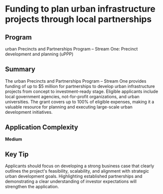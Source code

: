 # Funding to plan urban infrastructure projects through local partnerships
  
## Program
urban Precincts and Partnerships Program – Stream One: Precinct development and planning (uPPP)

## Summary
The urban Precincts and Partnerships Program – Stream One provides funding of up to $5 million for partnerships to develop urban infrastructure projects from concept to investment-ready stage. Eligible applicants include local government agencies, not-for-profit organizations, and urban universities. The grant covers up to 100% of eligible expenses, making it a valuable resource for planning and executing large-scale urban development initiatives.

## Application Complexity
**Medium**

## Key Tip
Applicants should focus on developing a strong business case that clearly outlines the project's feasibility, scalability, and alignment with strategic urban development goals. Highlighting established partnerships and demonstrating a clear understanding of investor expectations will strengthen the application.
